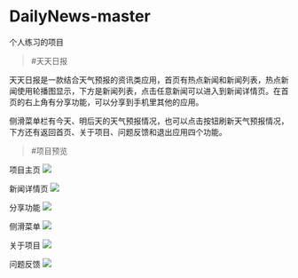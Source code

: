 # DailyNews-master
个人练习的项目

>#天天日报

天天日报是一款结合天气预报的资讯类应用，首页有热点新闻和新闻列表，热点新闻使用轮播图显示，下方是新闻列表，点击任意新闻可以进入到新闻详情页。在首页的右上角有分享功能，可以分享到手机里其他的应用。

侧滑菜单栏有今天、明后天的天气预报情况，也可以点击按钮刷新天气预报情况，下方还有返回首页、关于项目、问题反馈和退出应用四个功能。

>#项目预览

项目主页
![](http://i.imgur.com/XT5wdvJ.jpg)


新闻详情页
![](http://i.imgur.com/M6ed9At.jpg)


分享功能
![](http://i.imgur.com/JAWbUHW.jpg)


侧滑菜单
![](http://i.imgur.com/aRZjcp9.jpg)


关于项目
![](http://i.imgur.com/iaRZeuh.jpg)


问题反馈
![](http://i.imgur.com/gQKJZZ6.jpg)